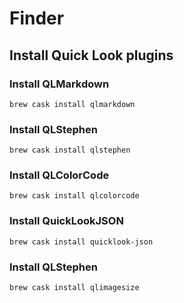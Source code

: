 # Finder

## Install Quick Look plugins

### Install QLMarkdown

```
brew cask install qlmarkdown
```

### Install QLStephen

```
brew cask install qlstephen
```

### Install QLColorCode

```
brew cask install qlcolorcode
```

### Install QuickLookJSON

```
brew cask install quicklook-json
```

### Install QLStephen

```
brew cask install qlimagesize
```

